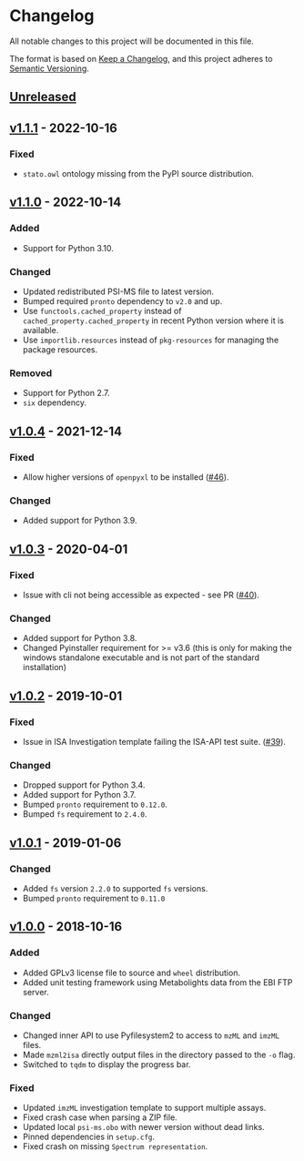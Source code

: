 # Changelog
All notable changes to this project will be documented in this file.

The format is based on [Keep a Changelog](https://keepachangelog.com/en/1.0.0/),
and this project adheres to [Semantic Versioning](https://semver.org/spec/v2.0.0.html).

## [Unreleased]
[Unreleased]: https://github.com/ISA-Tools/mzml2isa/compare/v1.1.1...HEAD


## [v1.1.1] - 2022-10-16
[v1.1.1]: https://github.com/ISA-Tools/mzml2isa/compare/v1.1.0...v1.1.1

### Fixed
- `stato.owl` ontology missing from the PyPI source distribution.


## [v1.1.0] - 2022-10-14
[v1.1.0]: https://github.com/ISA-Tools/mzml2isa/compare/v1.0.4...v1.1.0

### Added
- Support for Python 3.10.
### Changed
- Updated redistributed PSI-MS file to latest version.
- Bumped required `pronto` dependency to `v2.0` and up.
- Use `functools.cached_property` instead of `cached_property.cached_property` in recent Python version where it is available.
- Use `importlib.resources` instead of `pkg-resources` for managing the package resources.
### Removed
- Support for Python 2.7.
- `six` dependency.


## [v1.0.4] - 2021-12-14
[v1.0.4]: https://github.com/ISA-Tools/mzml2isa/compare/v1.0.3...v1.0.4
### Fixed
- Allow higher versions of `openpyxl` to be installed ([#46](https://github.com/ISA-tools/mzml2isa/pull/46)).
### Changed
- Added support for Python 3.9.


## [v1.0.3] - 2020-04-01
[v1.0.3]: https://github.com/ISA-Tools/mzml2isa/compare/v1.0.2...v1.0.3
### Fixed
- Issue with cli not being accessible as expected - see PR ([#40](https://github.com/ISA-tools/mzml2isa/pull/43)).
### Changed
- Added support for Python 3.8.
- Changed Pyinstaller requirement for >= v3.6 (this is only for making the windows standalone executable and is not part of the standard installation)


## [v1.0.2] - 2019-10-01
[v1.0.2]: https://github.com/ISA-Tools/mzml2isa/compare/v1.0.1...v1.0.2
### Fixed
- Issue in ISA Investigation template failing the ISA-API test suite.
  ([#39](https://github.com/ISA-tools/mzml2isa/issues/39)).
### Changed
- Dropped support for Python 3.4.
- Added support for Python 3.7.
- Bumped `pronto` requirement to `0.12.0`.
- Bumped `fs` requirement to `2.4.0`.


## [v1.0.1] - 2019-01-06
[v1.0.1]: https://github.com/ISA-Tools/mzml2isa/compare/v1.0.0...v1.0.1
### Changed
- Added `fs` version `2.2.0` to supported `fs` versions.
- Bumped `pronto` requirement to `0.11.0`


## [v1.0.0] - 2018-10-16
[v1.0.0]: https://github.com/ISA-Tools/mzml2isa/compare/v0.5.1...v1.0.0
### Added
- Added GPLv3 license file to source and `wheel` distribution.
- Added unit testing framework using Metabolights data from the EBI FTP server.
### Changed
- Changed inner API to use Pyfilesystem2 to access to `mzML` and `imzML` files.
- Made `mzml2isa` directly output files in the directory passed to the `-o` flag.
- Switched to `tqdm` to display the progress bar.
### Fixed
- Updated `imzML` investigation template to support multiple assays.
- Fixed crash case when parsing a ZIP file.
- Updated local `psi-ms.obo` with newer version without dead links.
- Pinned dependencies in `setup.cfg`.
- Fixed crash on missing `Spectrum representation`.
